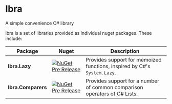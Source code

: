 # Ibra
A simple convenience C# library

Ibra is a set of libraries provided as individual nuget packages. These include:

| Package | Nuget | Description |
| ------- | ----- | ----------- |
| **Ibra.Lazy** | [![NuGet Pre Release](https://img.shields.io/nuget/vpre/Ibra.Lazy.svg)](https://www.nuget.org/packages/Ibra.Lazy/) | Provides support for memoized functions, inspired by C#'s `System.Lazy`. |
| **Ibra.Comparers** | [![NuGet Pre Release](https://img.shields.io/nuget/vpre/Ibra.Comparers.svg)](https://www.nuget.org/packages/Ibra.Comparers/) | Provides support for a number of common comparison operators of C# Lists. |
